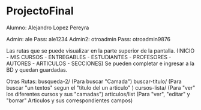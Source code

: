 # ProjectoFinal

Alumno: Alejandro Lopez Pereyra

Admin: ale  Pass: ale1234
Admin2: otroadmin  Pass: otroadmin9876

Las rutas que se puede visualizar en la parte superior de la pantalla.
(INICIO - MIS CURSOS - ENTREGABLES - ESTUDIANTES - PROFESORES - AUTORES - ARTICULOS - SECCIONES)
Se pueden completar e ingresar a la BD y quedan guardadas.

Otras Rutas:
busqueda-2/ (Para buscar "Camada")
buscar-titulo/ (Para buscar "un textos" segun el "titulo del un articulo" )
cursos-lista/ (Para "ver" los diferentes cursos y sus "camadas")
articulos/list (Para "ver", "editar" y "borrar" Articulos y sus correspondientes campos)